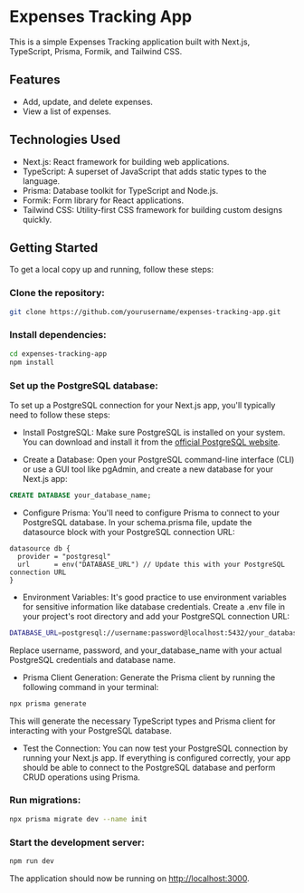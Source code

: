 # Expenses Tracking App

This is a simple Expenses Tracking application built with Next.js, TypeScript, Prisma, Formik, and Tailwind CSS.

## Features

- Add, update, and delete expenses.
- View a list of expenses.

## Technologies Used

- Next.js: React framework for building web applications.
- TypeScript: A superset of JavaScript that adds static types to the language.
- Prisma: Database toolkit for TypeScript and Node.js.
- Formik: Form library for React applications.
- Tailwind CSS: Utility-first CSS framework for building custom designs quickly.

## Getting Started

To get a local copy up and running, follow these steps:

### Clone the repository:

```bash
git clone https://github.com/yourusername/expenses-tracking-app.git
```

### Install dependencies:

```bash
cd expenses-tracking-app
npm install
```

### Set up the PostgreSQL database:

To set up a PostgreSQL connection for your Next.js app, you'll typically need to follow these steps:

* Install PostgreSQL:
Make sure PostgreSQL is installed on your system. You can download and install it from the [official PostgreSQL website](https://www.postgresql.org/download/).

* Create a Database:
Open your PostgreSQL command-line interface (CLI) or use a GUI tool like pgAdmin, and create a new database for your Next.js app:

```sql
CREATE DATABASE your_database_name;
```

* Configure Prisma:
You'll need to configure Prisma to connect to your PostgreSQL database. In your schema.prisma file, update the datasource block with your PostgreSQL connection URL:

```prisma
datasource db {
  provider = "postgresql"
  url      = env("DATABASE_URL") // Update this with your PostgreSQL connection URL
}
```

* Environment Variables:
It's good practice to use environment variables for sensitive information like database credentials. Create a .env file in your project's root directory and add your PostgreSQL connection URL:

```bash
DATABASE_URL=postgresql://username:password@localhost:5432/your_database_name
```

Replace username, password, and your_database_name with your actual PostgreSQL credentials and database name.

* Prisma Client Generation:
Generate the Prisma client by running the following command in your terminal:

```bash
npx prisma generate
```

This will generate the necessary TypeScript types and Prisma client for interacting with your PostgreSQL database.

* Test the Connection:
You can now test your PostgreSQL connection by running your Next.js app. If everything is configured correctly, your app should be able to connect to the PostgreSQL database and perform CRUD operations using Prisma.

### Run migrations:

```bash
npx prisma migrate dev --name init
```

### Start the development server:

```bash
npm run dev
```
The application should now be running on [http://localhost:3000](http://localhost:3000).